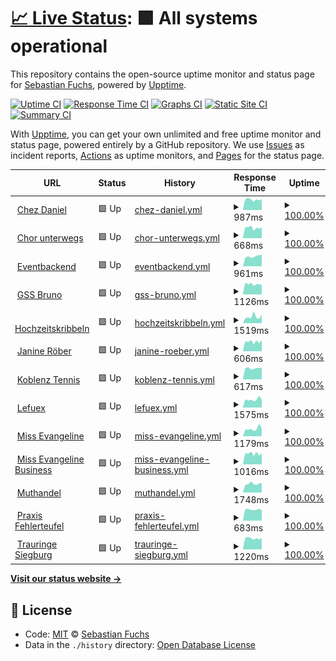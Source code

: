 # [📈 Live Status](https://lefuex.github.io/upptime): <!--live status--> **🟩 All systems operational**

This repository contains the open-source uptime monitor and status page for [Sebastian Fuchs](https://lefuex.github.io/upptime), powered by [Upptime](https://github.com/upptime/upptime).

[![Uptime CI](https://github.com/koj-co/upptime/workflows/Uptime%20CI/badge.svg)](https://github.com/koj-co/upptime/actions?query=workflow%3A%22Uptime+CI%22)
[![Response Time CI](https://github.com/koj-co/upptime/workflows/Response%20Time%20CI/badge.svg)](https://github.com/koj-co/upptime/actions?query=workflow%3A%22Response+Time+CI%22)
[![Graphs CI](https://github.com/koj-co/upptime/workflows/Graphs%20CI/badge.svg)](https://github.com/koj-co/upptime/actions?query=workflow%3A%22Graphs+CI%22)
[![Static Site CI](https://github.com/koj-co/upptime/workflows/Static%20Site%20CI/badge.svg)](https://github.com/koj-co/upptime/actions?query=workflow%3A%22Static+Site+CI%22)
[![Summary CI](https://github.com/koj-co/upptime/workflows/Summary%20CI/badge.svg)](https://github.com/koj-co/upptime/actions?query=workflow%3A%22Summary+CI%22)

With [Upptime](https://upptime.js.org), you can get your own unlimited and free uptime monitor and status page, powered entirely by a GitHub repository. We use [Issues](https://github.com/lefuex/upptime/issues) as incident reports, [Actions](https://github.com/lefuex/upptime/actions) as uptime monitors, and [Pages](https://lefuex.github.io/upptime) for the status page.

<!--start: status pages-->
<!-- This summary is generated by Upptime (https://github.com/upptime/upptime) -->
<!-- Do not edit this manually, your changes will be overwritten -->
<!-- prettier-ignore -->
| URL | Status | History | Response Time | Uptime |
| --- | ------ | ------- | ------------- | ------ |
| <img alt="" src="https://favicons.githubusercontent.com/www.chez-daniel.com" height="13"> [Chez Daniel](https://www.chez-daniel.com) | 🟩 Up | [chez-daniel.yml](https://github.com/lefuex/upptime/commits/HEAD/history/chez-daniel.yml) | <details><summary><img alt="Response time graph" src="./graphs/chez-daniel/response-time-week.png" height="20"> 987ms</summary><br><a href="https://status.lefuex.de/history/chez-daniel"><img alt="Response time 619" src="https://img.shields.io/endpoint?url=https%3A%2F%2Fraw.githubusercontent.com%2Flefuex%2Fupptime%2FHEAD%2Fapi%2Fchez-daniel%2Fresponse-time.json"></a><br><a href="https://status.lefuex.de/history/chez-daniel"><img alt="24-hour response time 1016" src="https://img.shields.io/endpoint?url=https%3A%2F%2Fraw.githubusercontent.com%2Flefuex%2Fupptime%2FHEAD%2Fapi%2Fchez-daniel%2Fresponse-time-day.json"></a><br><a href="https://status.lefuex.de/history/chez-daniel"><img alt="7-day response time 987" src="https://img.shields.io/endpoint?url=https%3A%2F%2Fraw.githubusercontent.com%2Flefuex%2Fupptime%2FHEAD%2Fapi%2Fchez-daniel%2Fresponse-time-week.json"></a><br><a href="https://status.lefuex.de/history/chez-daniel"><img alt="30-day response time 1043" src="https://img.shields.io/endpoint?url=https%3A%2F%2Fraw.githubusercontent.com%2Flefuex%2Fupptime%2FHEAD%2Fapi%2Fchez-daniel%2Fresponse-time-month.json"></a><br><a href="https://status.lefuex.de/history/chez-daniel"><img alt="1-year response time 650" src="https://img.shields.io/endpoint?url=https%3A%2F%2Fraw.githubusercontent.com%2Flefuex%2Fupptime%2FHEAD%2Fapi%2Fchez-daniel%2Fresponse-time-year.json"></a></details> | <details><summary><a href="https://status.lefuex.de/history/chez-daniel">100.00%</a></summary><a href="https://status.lefuex.de/history/chez-daniel"><img alt="All-time uptime 99.99%" src="https://img.shields.io/endpoint?url=https%3A%2F%2Fraw.githubusercontent.com%2Flefuex%2Fupptime%2FHEAD%2Fapi%2Fchez-daniel%2Fuptime.json"></a><br><a href="https://status.lefuex.de/history/chez-daniel"><img alt="24-hour uptime 100.00%" src="https://img.shields.io/endpoint?url=https%3A%2F%2Fraw.githubusercontent.com%2Flefuex%2Fupptime%2FHEAD%2Fapi%2Fchez-daniel%2Fuptime-day.json"></a><br><a href="https://status.lefuex.de/history/chez-daniel"><img alt="7-day uptime 100.00%" src="https://img.shields.io/endpoint?url=https%3A%2F%2Fraw.githubusercontent.com%2Flefuex%2Fupptime%2FHEAD%2Fapi%2Fchez-daniel%2Fuptime-week.json"></a><br><a href="https://status.lefuex.de/history/chez-daniel"><img alt="30-day uptime 100.00%" src="https://img.shields.io/endpoint?url=https%3A%2F%2Fraw.githubusercontent.com%2Flefuex%2Fupptime%2FHEAD%2Fapi%2Fchez-daniel%2Fuptime-month.json"></a><br><a href="https://status.lefuex.de/history/chez-daniel"><img alt="1-year uptime 99.98%" src="https://img.shields.io/endpoint?url=https%3A%2F%2Fraw.githubusercontent.com%2Flefuex%2Fupptime%2FHEAD%2Fapi%2Fchez-daniel%2Fuptime-year.json"></a></details>
| <img alt="" src="https://favicons.githubusercontent.com/www.chor-unterwegs.org" height="13"> [Chor unterwegs](https://www.chor-unterwegs.org) | 🟩 Up | [chor-unterwegs.yml](https://github.com/lefuex/upptime/commits/HEAD/history/chor-unterwegs.yml) | <details><summary><img alt="Response time graph" src="./graphs/chor-unterwegs/response-time-week.png" height="20"> 668ms</summary><br><a href="https://status.lefuex.de/history/chor-unterwegs"><img alt="Response time 643" src="https://img.shields.io/endpoint?url=https%3A%2F%2Fraw.githubusercontent.com%2Flefuex%2Fupptime%2FHEAD%2Fapi%2Fchor-unterwegs%2Fresponse-time.json"></a><br><a href="https://status.lefuex.de/history/chor-unterwegs"><img alt="24-hour response time 789" src="https://img.shields.io/endpoint?url=https%3A%2F%2Fraw.githubusercontent.com%2Flefuex%2Fupptime%2FHEAD%2Fapi%2Fchor-unterwegs%2Fresponse-time-day.json"></a><br><a href="https://status.lefuex.de/history/chor-unterwegs"><img alt="7-day response time 668" src="https://img.shields.io/endpoint?url=https%3A%2F%2Fraw.githubusercontent.com%2Flefuex%2Fupptime%2FHEAD%2Fapi%2Fchor-unterwegs%2Fresponse-time-week.json"></a><br><a href="https://status.lefuex.de/history/chor-unterwegs"><img alt="30-day response time 666" src="https://img.shields.io/endpoint?url=https%3A%2F%2Fraw.githubusercontent.com%2Flefuex%2Fupptime%2FHEAD%2Fapi%2Fchor-unterwegs%2Fresponse-time-month.json"></a><br><a href="https://status.lefuex.de/history/chor-unterwegs"><img alt="1-year response time 639" src="https://img.shields.io/endpoint?url=https%3A%2F%2Fraw.githubusercontent.com%2Flefuex%2Fupptime%2FHEAD%2Fapi%2Fchor-unterwegs%2Fresponse-time-year.json"></a></details> | <details><summary><a href="https://status.lefuex.de/history/chor-unterwegs">100.00%</a></summary><a href="https://status.lefuex.de/history/chor-unterwegs"><img alt="All-time uptime 99.99%" src="https://img.shields.io/endpoint?url=https%3A%2F%2Fraw.githubusercontent.com%2Flefuex%2Fupptime%2FHEAD%2Fapi%2Fchor-unterwegs%2Fuptime.json"></a><br><a href="https://status.lefuex.de/history/chor-unterwegs"><img alt="24-hour uptime 100.00%" src="https://img.shields.io/endpoint?url=https%3A%2F%2Fraw.githubusercontent.com%2Flefuex%2Fupptime%2FHEAD%2Fapi%2Fchor-unterwegs%2Fuptime-day.json"></a><br><a href="https://status.lefuex.de/history/chor-unterwegs"><img alt="7-day uptime 100.00%" src="https://img.shields.io/endpoint?url=https%3A%2F%2Fraw.githubusercontent.com%2Flefuex%2Fupptime%2FHEAD%2Fapi%2Fchor-unterwegs%2Fuptime-week.json"></a><br><a href="https://status.lefuex.de/history/chor-unterwegs"><img alt="30-day uptime 100.00%" src="https://img.shields.io/endpoint?url=https%3A%2F%2Fraw.githubusercontent.com%2Flefuex%2Fupptime%2FHEAD%2Fapi%2Fchor-unterwegs%2Fuptime-month.json"></a><br><a href="https://status.lefuex.de/history/chor-unterwegs"><img alt="1-year uptime 99.99%" src="https://img.shields.io/endpoint?url=https%3A%2F%2Fraw.githubusercontent.com%2Flefuex%2Fupptime%2FHEAD%2Fapi%2Fchor-unterwegs%2Fuptime-year.json"></a></details>
| <img alt="" src="https://favicons.githubusercontent.com/eventbackend.de" height="13"> [Eventbackend](https://eventbackend.de) | 🟩 Up | [eventbackend.yml](https://github.com/lefuex/upptime/commits/HEAD/history/eventbackend.yml) | <details><summary><img alt="Response time graph" src="./graphs/eventbackend/response-time-week.png" height="20"> 961ms</summary><br><a href="https://status.lefuex.de/history/eventbackend"><img alt="Response time 992" src="https://img.shields.io/endpoint?url=https%3A%2F%2Fraw.githubusercontent.com%2Flefuex%2Fupptime%2FHEAD%2Fapi%2Feventbackend%2Fresponse-time.json"></a><br><a href="https://status.lefuex.de/history/eventbackend"><img alt="24-hour response time 1007" src="https://img.shields.io/endpoint?url=https%3A%2F%2Fraw.githubusercontent.com%2Flefuex%2Fupptime%2FHEAD%2Fapi%2Feventbackend%2Fresponse-time-day.json"></a><br><a href="https://status.lefuex.de/history/eventbackend"><img alt="7-day response time 961" src="https://img.shields.io/endpoint?url=https%3A%2F%2Fraw.githubusercontent.com%2Flefuex%2Fupptime%2FHEAD%2Fapi%2Feventbackend%2Fresponse-time-week.json"></a><br><a href="https://status.lefuex.de/history/eventbackend"><img alt="30-day response time 955" src="https://img.shields.io/endpoint?url=https%3A%2F%2Fraw.githubusercontent.com%2Flefuex%2Fupptime%2FHEAD%2Fapi%2Feventbackend%2Fresponse-time-month.json"></a><br><a href="https://status.lefuex.de/history/eventbackend"><img alt="1-year response time 928" src="https://img.shields.io/endpoint?url=https%3A%2F%2Fraw.githubusercontent.com%2Flefuex%2Fupptime%2FHEAD%2Fapi%2Feventbackend%2Fresponse-time-year.json"></a></details> | <details><summary><a href="https://status.lefuex.de/history/eventbackend">100.00%</a></summary><a href="https://status.lefuex.de/history/eventbackend"><img alt="All-time uptime 99.99%" src="https://img.shields.io/endpoint?url=https%3A%2F%2Fraw.githubusercontent.com%2Flefuex%2Fupptime%2FHEAD%2Fapi%2Feventbackend%2Fuptime.json"></a><br><a href="https://status.lefuex.de/history/eventbackend"><img alt="24-hour uptime 100.00%" src="https://img.shields.io/endpoint?url=https%3A%2F%2Fraw.githubusercontent.com%2Flefuex%2Fupptime%2FHEAD%2Fapi%2Feventbackend%2Fuptime-day.json"></a><br><a href="https://status.lefuex.de/history/eventbackend"><img alt="7-day uptime 100.00%" src="https://img.shields.io/endpoint?url=https%3A%2F%2Fraw.githubusercontent.com%2Flefuex%2Fupptime%2FHEAD%2Fapi%2Feventbackend%2Fuptime-week.json"></a><br><a href="https://status.lefuex.de/history/eventbackend"><img alt="30-day uptime 100.00%" src="https://img.shields.io/endpoint?url=https%3A%2F%2Fraw.githubusercontent.com%2Flefuex%2Fupptime%2FHEAD%2Fapi%2Feventbackend%2Fuptime-month.json"></a><br><a href="https://status.lefuex.de/history/eventbackend"><img alt="1-year uptime 99.99%" src="https://img.shields.io/endpoint?url=https%3A%2F%2Fraw.githubusercontent.com%2Flefuex%2Fupptime%2FHEAD%2Fapi%2Feventbackend%2Fuptime-year.json"></a></details>
| <img alt="" src="https://favicons.githubusercontent.com/www.gss-bruno.de" height="13"> [GSS Bruno](https://www.gss-bruno.de) | 🟩 Up | [gss-bruno.yml](https://github.com/lefuex/upptime/commits/HEAD/history/gss-bruno.yml) | <details><summary><img alt="Response time graph" src="./graphs/gss-bruno/response-time-week.png" height="20"> 1126ms</summary><br><a href="https://status.lefuex.de/history/gss-bruno"><img alt="Response time 1715" src="https://img.shields.io/endpoint?url=https%3A%2F%2Fraw.githubusercontent.com%2Flefuex%2Fupptime%2FHEAD%2Fapi%2Fgss-bruno%2Fresponse-time.json"></a><br><a href="https://status.lefuex.de/history/gss-bruno"><img alt="24-hour response time 1258" src="https://img.shields.io/endpoint?url=https%3A%2F%2Fraw.githubusercontent.com%2Flefuex%2Fupptime%2FHEAD%2Fapi%2Fgss-bruno%2Fresponse-time-day.json"></a><br><a href="https://status.lefuex.de/history/gss-bruno"><img alt="7-day response time 1126" src="https://img.shields.io/endpoint?url=https%3A%2F%2Fraw.githubusercontent.com%2Flefuex%2Fupptime%2FHEAD%2Fapi%2Fgss-bruno%2Fresponse-time-week.json"></a><br><a href="https://status.lefuex.de/history/gss-bruno"><img alt="30-day response time 1438" src="https://img.shields.io/endpoint?url=https%3A%2F%2Fraw.githubusercontent.com%2Flefuex%2Fupptime%2FHEAD%2Fapi%2Fgss-bruno%2Fresponse-time-month.json"></a><br><a href="https://status.lefuex.de/history/gss-bruno"><img alt="1-year response time 1508" src="https://img.shields.io/endpoint?url=https%3A%2F%2Fraw.githubusercontent.com%2Flefuex%2Fupptime%2FHEAD%2Fapi%2Fgss-bruno%2Fresponse-time-year.json"></a></details> | <details><summary><a href="https://status.lefuex.de/history/gss-bruno">100.00%</a></summary><a href="https://status.lefuex.de/history/gss-bruno"><img alt="All-time uptime 99.99%" src="https://img.shields.io/endpoint?url=https%3A%2F%2Fraw.githubusercontent.com%2Flefuex%2Fupptime%2FHEAD%2Fapi%2Fgss-bruno%2Fuptime.json"></a><br><a href="https://status.lefuex.de/history/gss-bruno"><img alt="24-hour uptime 100.00%" src="https://img.shields.io/endpoint?url=https%3A%2F%2Fraw.githubusercontent.com%2Flefuex%2Fupptime%2FHEAD%2Fapi%2Fgss-bruno%2Fuptime-day.json"></a><br><a href="https://status.lefuex.de/history/gss-bruno"><img alt="7-day uptime 100.00%" src="https://img.shields.io/endpoint?url=https%3A%2F%2Fraw.githubusercontent.com%2Flefuex%2Fupptime%2FHEAD%2Fapi%2Fgss-bruno%2Fuptime-week.json"></a><br><a href="https://status.lefuex.de/history/gss-bruno"><img alt="30-day uptime 100.00%" src="https://img.shields.io/endpoint?url=https%3A%2F%2Fraw.githubusercontent.com%2Flefuex%2Fupptime%2FHEAD%2Fapi%2Fgss-bruno%2Fuptime-month.json"></a><br><a href="https://status.lefuex.de/history/gss-bruno"><img alt="1-year uptime 99.99%" src="https://img.shields.io/endpoint?url=https%3A%2F%2Fraw.githubusercontent.com%2Flefuex%2Fupptime%2FHEAD%2Fapi%2Fgss-bruno%2Fuptime-year.json"></a></details>
| <img alt="" src="https://favicons.githubusercontent.com/www.hochzeitskribbeln.com" height="13"> [Hochzeitskribbeln](https://www.hochzeitskribbeln.com) | 🟩 Up | [hochzeitskribbeln.yml](https://github.com/lefuex/upptime/commits/HEAD/history/hochzeitskribbeln.yml) | <details><summary><img alt="Response time graph" src="./graphs/hochzeitskribbeln/response-time-week.png" height="20"> 1519ms</summary><br><a href="https://status.lefuex.de/history/hochzeitskribbeln"><img alt="Response time 1397" src="https://img.shields.io/endpoint?url=https%3A%2F%2Fraw.githubusercontent.com%2Flefuex%2Fupptime%2FHEAD%2Fapi%2Fhochzeitskribbeln%2Fresponse-time.json"></a><br><a href="https://status.lefuex.de/history/hochzeitskribbeln"><img alt="24-hour response time 1214" src="https://img.shields.io/endpoint?url=https%3A%2F%2Fraw.githubusercontent.com%2Flefuex%2Fupptime%2FHEAD%2Fapi%2Fhochzeitskribbeln%2Fresponse-time-day.json"></a><br><a href="https://status.lefuex.de/history/hochzeitskribbeln"><img alt="7-day response time 1519" src="https://img.shields.io/endpoint?url=https%3A%2F%2Fraw.githubusercontent.com%2Flefuex%2Fupptime%2FHEAD%2Fapi%2Fhochzeitskribbeln%2Fresponse-time-week.json"></a><br><a href="https://status.lefuex.de/history/hochzeitskribbeln"><img alt="30-day response time 1520" src="https://img.shields.io/endpoint?url=https%3A%2F%2Fraw.githubusercontent.com%2Flefuex%2Fupptime%2FHEAD%2Fapi%2Fhochzeitskribbeln%2Fresponse-time-month.json"></a><br><a href="https://status.lefuex.de/history/hochzeitskribbeln"><img alt="1-year response time 1281" src="https://img.shields.io/endpoint?url=https%3A%2F%2Fraw.githubusercontent.com%2Flefuex%2Fupptime%2FHEAD%2Fapi%2Fhochzeitskribbeln%2Fresponse-time-year.json"></a></details> | <details><summary><a href="https://status.lefuex.de/history/hochzeitskribbeln">100.00%</a></summary><a href="https://status.lefuex.de/history/hochzeitskribbeln"><img alt="All-time uptime 99.99%" src="https://img.shields.io/endpoint?url=https%3A%2F%2Fraw.githubusercontent.com%2Flefuex%2Fupptime%2FHEAD%2Fapi%2Fhochzeitskribbeln%2Fuptime.json"></a><br><a href="https://status.lefuex.de/history/hochzeitskribbeln"><img alt="24-hour uptime 100.00%" src="https://img.shields.io/endpoint?url=https%3A%2F%2Fraw.githubusercontent.com%2Flefuex%2Fupptime%2FHEAD%2Fapi%2Fhochzeitskribbeln%2Fuptime-day.json"></a><br><a href="https://status.lefuex.de/history/hochzeitskribbeln"><img alt="7-day uptime 100.00%" src="https://img.shields.io/endpoint?url=https%3A%2F%2Fraw.githubusercontent.com%2Flefuex%2Fupptime%2FHEAD%2Fapi%2Fhochzeitskribbeln%2Fuptime-week.json"></a><br><a href="https://status.lefuex.de/history/hochzeitskribbeln"><img alt="30-day uptime 100.00%" src="https://img.shields.io/endpoint?url=https%3A%2F%2Fraw.githubusercontent.com%2Flefuex%2Fupptime%2FHEAD%2Fapi%2Fhochzeitskribbeln%2Fuptime-month.json"></a><br><a href="https://status.lefuex.de/history/hochzeitskribbeln"><img alt="1-year uptime 99.99%" src="https://img.shields.io/endpoint?url=https%3A%2F%2Fraw.githubusercontent.com%2Flefuex%2Fupptime%2FHEAD%2Fapi%2Fhochzeitskribbeln%2Fuptime-year.json"></a></details>
| <img alt="" src="https://favicons.githubusercontent.com/www.janine-roeber.de" height="13"> [Janine Röber](https://www.janine-roeber.de) | 🟩 Up | [janine-roeber.yml](https://github.com/lefuex/upptime/commits/HEAD/history/janine-roeber.yml) | <details><summary><img alt="Response time graph" src="./graphs/janine-roeber/response-time-week.png" height="20"> 606ms</summary><br><a href="https://status.lefuex.de/history/janine-roeber"><img alt="Response time 592" src="https://img.shields.io/endpoint?url=https%3A%2F%2Fraw.githubusercontent.com%2Flefuex%2Fupptime%2FHEAD%2Fapi%2Fjanine-roeber%2Fresponse-time.json"></a><br><a href="https://status.lefuex.de/history/janine-roeber"><img alt="24-hour response time 624" src="https://img.shields.io/endpoint?url=https%3A%2F%2Fraw.githubusercontent.com%2Flefuex%2Fupptime%2FHEAD%2Fapi%2Fjanine-roeber%2Fresponse-time-day.json"></a><br><a href="https://status.lefuex.de/history/janine-roeber"><img alt="7-day response time 606" src="https://img.shields.io/endpoint?url=https%3A%2F%2Fraw.githubusercontent.com%2Flefuex%2Fupptime%2FHEAD%2Fapi%2Fjanine-roeber%2Fresponse-time-week.json"></a><br><a href="https://status.lefuex.de/history/janine-roeber"><img alt="30-day response time 618" src="https://img.shields.io/endpoint?url=https%3A%2F%2Fraw.githubusercontent.com%2Flefuex%2Fupptime%2FHEAD%2Fapi%2Fjanine-roeber%2Fresponse-time-month.json"></a><br><a href="https://status.lefuex.de/history/janine-roeber"><img alt="1-year response time 583" src="https://img.shields.io/endpoint?url=https%3A%2F%2Fraw.githubusercontent.com%2Flefuex%2Fupptime%2FHEAD%2Fapi%2Fjanine-roeber%2Fresponse-time-year.json"></a></details> | <details><summary><a href="https://status.lefuex.de/history/janine-roeber">100.00%</a></summary><a href="https://status.lefuex.de/history/janine-roeber"><img alt="All-time uptime 99.99%" src="https://img.shields.io/endpoint?url=https%3A%2F%2Fraw.githubusercontent.com%2Flefuex%2Fupptime%2FHEAD%2Fapi%2Fjanine-roeber%2Fuptime.json"></a><br><a href="https://status.lefuex.de/history/janine-roeber"><img alt="24-hour uptime 100.00%" src="https://img.shields.io/endpoint?url=https%3A%2F%2Fraw.githubusercontent.com%2Flefuex%2Fupptime%2FHEAD%2Fapi%2Fjanine-roeber%2Fuptime-day.json"></a><br><a href="https://status.lefuex.de/history/janine-roeber"><img alt="7-day uptime 100.00%" src="https://img.shields.io/endpoint?url=https%3A%2F%2Fraw.githubusercontent.com%2Flefuex%2Fupptime%2FHEAD%2Fapi%2Fjanine-roeber%2Fuptime-week.json"></a><br><a href="https://status.lefuex.de/history/janine-roeber"><img alt="30-day uptime 100.00%" src="https://img.shields.io/endpoint?url=https%3A%2F%2Fraw.githubusercontent.com%2Flefuex%2Fupptime%2FHEAD%2Fapi%2Fjanine-roeber%2Fuptime-month.json"></a><br><a href="https://status.lefuex.de/history/janine-roeber"><img alt="1-year uptime 99.99%" src="https://img.shields.io/endpoint?url=https%3A%2F%2Fraw.githubusercontent.com%2Flefuex%2Fupptime%2FHEAD%2Fapi%2Fjanine-roeber%2Fuptime-year.json"></a></details>
| <img alt="" src="https://favicons.githubusercontent.com/www.koblenz-tennis.de" height="13"> [Koblenz Tennis](https://www.koblenz-tennis.de) | 🟩 Up | [koblenz-tennis.yml](https://github.com/lefuex/upptime/commits/HEAD/history/koblenz-tennis.yml) | <details><summary><img alt="Response time graph" src="./graphs/koblenz-tennis/response-time-week.png" height="20"> 617ms</summary><br><a href="https://status.lefuex.de/history/koblenz-tennis"><img alt="Response time 610" src="https://img.shields.io/endpoint?url=https%3A%2F%2Fraw.githubusercontent.com%2Flefuex%2Fupptime%2FHEAD%2Fapi%2Fkoblenz-tennis%2Fresponse-time.json"></a><br><a href="https://status.lefuex.de/history/koblenz-tennis"><img alt="24-hour response time 654" src="https://img.shields.io/endpoint?url=https%3A%2F%2Fraw.githubusercontent.com%2Flefuex%2Fupptime%2FHEAD%2Fapi%2Fkoblenz-tennis%2Fresponse-time-day.json"></a><br><a href="https://status.lefuex.de/history/koblenz-tennis"><img alt="7-day response time 617" src="https://img.shields.io/endpoint?url=https%3A%2F%2Fraw.githubusercontent.com%2Flefuex%2Fupptime%2FHEAD%2Fapi%2Fkoblenz-tennis%2Fresponse-time-week.json"></a><br><a href="https://status.lefuex.de/history/koblenz-tennis"><img alt="30-day response time 652" src="https://img.shields.io/endpoint?url=https%3A%2F%2Fraw.githubusercontent.com%2Flefuex%2Fupptime%2FHEAD%2Fapi%2Fkoblenz-tennis%2Fresponse-time-month.json"></a><br><a href="https://status.lefuex.de/history/koblenz-tennis"><img alt="1-year response time 603" src="https://img.shields.io/endpoint?url=https%3A%2F%2Fraw.githubusercontent.com%2Flefuex%2Fupptime%2FHEAD%2Fapi%2Fkoblenz-tennis%2Fresponse-time-year.json"></a></details> | <details><summary><a href="https://status.lefuex.de/history/koblenz-tennis">100.00%</a></summary><a href="https://status.lefuex.de/history/koblenz-tennis"><img alt="All-time uptime 99.99%" src="https://img.shields.io/endpoint?url=https%3A%2F%2Fraw.githubusercontent.com%2Flefuex%2Fupptime%2FHEAD%2Fapi%2Fkoblenz-tennis%2Fuptime.json"></a><br><a href="https://status.lefuex.de/history/koblenz-tennis"><img alt="24-hour uptime 100.00%" src="https://img.shields.io/endpoint?url=https%3A%2F%2Fraw.githubusercontent.com%2Flefuex%2Fupptime%2FHEAD%2Fapi%2Fkoblenz-tennis%2Fuptime-day.json"></a><br><a href="https://status.lefuex.de/history/koblenz-tennis"><img alt="7-day uptime 100.00%" src="https://img.shields.io/endpoint?url=https%3A%2F%2Fraw.githubusercontent.com%2Flefuex%2Fupptime%2FHEAD%2Fapi%2Fkoblenz-tennis%2Fuptime-week.json"></a><br><a href="https://status.lefuex.de/history/koblenz-tennis"><img alt="30-day uptime 100.00%" src="https://img.shields.io/endpoint?url=https%3A%2F%2Fraw.githubusercontent.com%2Flefuex%2Fupptime%2FHEAD%2Fapi%2Fkoblenz-tennis%2Fuptime-month.json"></a><br><a href="https://status.lefuex.de/history/koblenz-tennis"><img alt="1-year uptime 99.99%" src="https://img.shields.io/endpoint?url=https%3A%2F%2Fraw.githubusercontent.com%2Flefuex%2Fupptime%2FHEAD%2Fapi%2Fkoblenz-tennis%2Fuptime-year.json"></a></details>
| <img alt="" src="https://favicons.githubusercontent.com/www.lefuex.de" height="13"> [Lefuex](https://www.lefuex.de) | 🟩 Up | [lefuex.yml](https://github.com/lefuex/upptime/commits/HEAD/history/lefuex.yml) | <details><summary><img alt="Response time graph" src="./graphs/lefuex/response-time-week.png" height="20"> 1575ms</summary><br><a href="https://status.lefuex.de/history/lefuex"><img alt="Response time 1547" src="https://img.shields.io/endpoint?url=https%3A%2F%2Fraw.githubusercontent.com%2Flefuex%2Fupptime%2FHEAD%2Fapi%2Flefuex%2Fresponse-time.json"></a><br><a href="https://status.lefuex.de/history/lefuex"><img alt="24-hour response time 1666" src="https://img.shields.io/endpoint?url=https%3A%2F%2Fraw.githubusercontent.com%2Flefuex%2Fupptime%2FHEAD%2Fapi%2Flefuex%2Fresponse-time-day.json"></a><br><a href="https://status.lefuex.de/history/lefuex"><img alt="7-day response time 1575" src="https://img.shields.io/endpoint?url=https%3A%2F%2Fraw.githubusercontent.com%2Flefuex%2Fupptime%2FHEAD%2Fapi%2Flefuex%2Fresponse-time-week.json"></a><br><a href="https://status.lefuex.de/history/lefuex"><img alt="30-day response time 1877" src="https://img.shields.io/endpoint?url=https%3A%2F%2Fraw.githubusercontent.com%2Flefuex%2Fupptime%2FHEAD%2Fapi%2Flefuex%2Fresponse-time-month.json"></a><br><a href="https://status.lefuex.de/history/lefuex"><img alt="1-year response time 1776" src="https://img.shields.io/endpoint?url=https%3A%2F%2Fraw.githubusercontent.com%2Flefuex%2Fupptime%2FHEAD%2Fapi%2Flefuex%2Fresponse-time-year.json"></a></details> | <details><summary><a href="https://status.lefuex.de/history/lefuex">100.00%</a></summary><a href="https://status.lefuex.de/history/lefuex"><img alt="All-time uptime 99.90%" src="https://img.shields.io/endpoint?url=https%3A%2F%2Fraw.githubusercontent.com%2Flefuex%2Fupptime%2FHEAD%2Fapi%2Flefuex%2Fuptime.json"></a><br><a href="https://status.lefuex.de/history/lefuex"><img alt="24-hour uptime 100.00%" src="https://img.shields.io/endpoint?url=https%3A%2F%2Fraw.githubusercontent.com%2Flefuex%2Fupptime%2FHEAD%2Fapi%2Flefuex%2Fuptime-day.json"></a><br><a href="https://status.lefuex.de/history/lefuex"><img alt="7-day uptime 100.00%" src="https://img.shields.io/endpoint?url=https%3A%2F%2Fraw.githubusercontent.com%2Flefuex%2Fupptime%2FHEAD%2Fapi%2Flefuex%2Fuptime-week.json"></a><br><a href="https://status.lefuex.de/history/lefuex"><img alt="30-day uptime 100.00%" src="https://img.shields.io/endpoint?url=https%3A%2F%2Fraw.githubusercontent.com%2Flefuex%2Fupptime%2FHEAD%2Fapi%2Flefuex%2Fuptime-month.json"></a><br><a href="https://status.lefuex.de/history/lefuex"><img alt="1-year uptime 99.84%" src="https://img.shields.io/endpoint?url=https%3A%2F%2Fraw.githubusercontent.com%2Flefuex%2Fupptime%2FHEAD%2Fapi%2Flefuex%2Fuptime-year.json"></a></details>
| <img alt="" src="https://favicons.githubusercontent.com/www.miss-evangeline.de" height="13"> [Miss Evangeline](https://www.miss-evangeline.de) | 🟩 Up | [miss-evangeline.yml](https://github.com/lefuex/upptime/commits/HEAD/history/miss-evangeline.yml) | <details><summary><img alt="Response time graph" src="./graphs/miss-evangeline/response-time-week.png" height="20"> 1179ms</summary><br><a href="https://status.lefuex.de/history/miss-evangeline"><img alt="Response time 1422" src="https://img.shields.io/endpoint?url=https%3A%2F%2Fraw.githubusercontent.com%2Flefuex%2Fupptime%2FHEAD%2Fapi%2Fmiss-evangeline%2Fresponse-time.json"></a><br><a href="https://status.lefuex.de/history/miss-evangeline"><img alt="24-hour response time 1173" src="https://img.shields.io/endpoint?url=https%3A%2F%2Fraw.githubusercontent.com%2Flefuex%2Fupptime%2FHEAD%2Fapi%2Fmiss-evangeline%2Fresponse-time-day.json"></a><br><a href="https://status.lefuex.de/history/miss-evangeline"><img alt="7-day response time 1179" src="https://img.shields.io/endpoint?url=https%3A%2F%2Fraw.githubusercontent.com%2Flefuex%2Fupptime%2FHEAD%2Fapi%2Fmiss-evangeline%2Fresponse-time-week.json"></a><br><a href="https://status.lefuex.de/history/miss-evangeline"><img alt="30-day response time 1269" src="https://img.shields.io/endpoint?url=https%3A%2F%2Fraw.githubusercontent.com%2Flefuex%2Fupptime%2FHEAD%2Fapi%2Fmiss-evangeline%2Fresponse-time-month.json"></a><br><a href="https://status.lefuex.de/history/miss-evangeline"><img alt="1-year response time 1125" src="https://img.shields.io/endpoint?url=https%3A%2F%2Fraw.githubusercontent.com%2Flefuex%2Fupptime%2FHEAD%2Fapi%2Fmiss-evangeline%2Fresponse-time-year.json"></a></details> | <details><summary><a href="https://status.lefuex.de/history/miss-evangeline">100.00%</a></summary><a href="https://status.lefuex.de/history/miss-evangeline"><img alt="All-time uptime 99.98%" src="https://img.shields.io/endpoint?url=https%3A%2F%2Fraw.githubusercontent.com%2Flefuex%2Fupptime%2FHEAD%2Fapi%2Fmiss-evangeline%2Fuptime.json"></a><br><a href="https://status.lefuex.de/history/miss-evangeline"><img alt="24-hour uptime 100.00%" src="https://img.shields.io/endpoint?url=https%3A%2F%2Fraw.githubusercontent.com%2Flefuex%2Fupptime%2FHEAD%2Fapi%2Fmiss-evangeline%2Fuptime-day.json"></a><br><a href="https://status.lefuex.de/history/miss-evangeline"><img alt="7-day uptime 100.00%" src="https://img.shields.io/endpoint?url=https%3A%2F%2Fraw.githubusercontent.com%2Flefuex%2Fupptime%2FHEAD%2Fapi%2Fmiss-evangeline%2Fuptime-week.json"></a><br><a href="https://status.lefuex.de/history/miss-evangeline"><img alt="30-day uptime 99.96%" src="https://img.shields.io/endpoint?url=https%3A%2F%2Fraw.githubusercontent.com%2Flefuex%2Fupptime%2FHEAD%2Fapi%2Fmiss-evangeline%2Fuptime-month.json"></a><br><a href="https://status.lefuex.de/history/miss-evangeline"><img alt="1-year uptime 99.99%" src="https://img.shields.io/endpoint?url=https%3A%2F%2Fraw.githubusercontent.com%2Flefuex%2Fupptime%2FHEAD%2Fapi%2Fmiss-evangeline%2Fuptime-year.json"></a></details>
| <img alt="" src="https://favicons.githubusercontent.com/business.miss-evangeline.de" height="13"> [Miss Evangeline Business](https://business.miss-evangeline.de) | 🟩 Up | [miss-evangeline-business.yml](https://github.com/lefuex/upptime/commits/HEAD/history/miss-evangeline-business.yml) | <details><summary><img alt="Response time graph" src="./graphs/miss-evangeline-business/response-time-week.png" height="20"> 1016ms</summary><br><a href="https://status.lefuex.de/history/miss-evangeline-business"><img alt="Response time 1401" src="https://img.shields.io/endpoint?url=https%3A%2F%2Fraw.githubusercontent.com%2Flefuex%2Fupptime%2FHEAD%2Fapi%2Fmiss-evangeline-business%2Fresponse-time.json"></a><br><a href="https://status.lefuex.de/history/miss-evangeline-business"><img alt="24-hour response time 1039" src="https://img.shields.io/endpoint?url=https%3A%2F%2Fraw.githubusercontent.com%2Flefuex%2Fupptime%2FHEAD%2Fapi%2Fmiss-evangeline-business%2Fresponse-time-day.json"></a><br><a href="https://status.lefuex.de/history/miss-evangeline-business"><img alt="7-day response time 1016" src="https://img.shields.io/endpoint?url=https%3A%2F%2Fraw.githubusercontent.com%2Flefuex%2Fupptime%2FHEAD%2Fapi%2Fmiss-evangeline-business%2Fresponse-time-week.json"></a><br><a href="https://status.lefuex.de/history/miss-evangeline-business"><img alt="30-day response time 1056" src="https://img.shields.io/endpoint?url=https%3A%2F%2Fraw.githubusercontent.com%2Flefuex%2Fupptime%2FHEAD%2Fapi%2Fmiss-evangeline-business%2Fresponse-time-month.json"></a><br><a href="https://status.lefuex.de/history/miss-evangeline-business"><img alt="1-year response time 1076" src="https://img.shields.io/endpoint?url=https%3A%2F%2Fraw.githubusercontent.com%2Flefuex%2Fupptime%2FHEAD%2Fapi%2Fmiss-evangeline-business%2Fresponse-time-year.json"></a></details> | <details><summary><a href="https://status.lefuex.de/history/miss-evangeline-business">100.00%</a></summary><a href="https://status.lefuex.de/history/miss-evangeline-business"><img alt="All-time uptime 99.98%" src="https://img.shields.io/endpoint?url=https%3A%2F%2Fraw.githubusercontent.com%2Flefuex%2Fupptime%2FHEAD%2Fapi%2Fmiss-evangeline-business%2Fuptime.json"></a><br><a href="https://status.lefuex.de/history/miss-evangeline-business"><img alt="24-hour uptime 100.00%" src="https://img.shields.io/endpoint?url=https%3A%2F%2Fraw.githubusercontent.com%2Flefuex%2Fupptime%2FHEAD%2Fapi%2Fmiss-evangeline-business%2Fuptime-day.json"></a><br><a href="https://status.lefuex.de/history/miss-evangeline-business"><img alt="7-day uptime 100.00%" src="https://img.shields.io/endpoint?url=https%3A%2F%2Fraw.githubusercontent.com%2Flefuex%2Fupptime%2FHEAD%2Fapi%2Fmiss-evangeline-business%2Fuptime-week.json"></a><br><a href="https://status.lefuex.de/history/miss-evangeline-business"><img alt="30-day uptime 100.00%" src="https://img.shields.io/endpoint?url=https%3A%2F%2Fraw.githubusercontent.com%2Flefuex%2Fupptime%2FHEAD%2Fapi%2Fmiss-evangeline-business%2Fuptime-month.json"></a><br><a href="https://status.lefuex.de/history/miss-evangeline-business"><img alt="1-year uptime 100.00%" src="https://img.shields.io/endpoint?url=https%3A%2F%2Fraw.githubusercontent.com%2Flefuex%2Fupptime%2FHEAD%2Fapi%2Fmiss-evangeline-business%2Fuptime-year.json"></a></details>
| <img alt="" src="https://favicons.githubusercontent.com/www.muthandel.de" height="13"> [Muthandel](https://www.muthandel.de) | 🟩 Up | [muthandel.yml](https://github.com/lefuex/upptime/commits/HEAD/history/muthandel.yml) | <details><summary><img alt="Response time graph" src="./graphs/muthandel/response-time-week.png" height="20"> 1748ms</summary><br><a href="https://status.lefuex.de/history/muthandel"><img alt="Response time 1721" src="https://img.shields.io/endpoint?url=https%3A%2F%2Fraw.githubusercontent.com%2Flefuex%2Fupptime%2FHEAD%2Fapi%2Fmuthandel%2Fresponse-time.json"></a><br><a href="https://status.lefuex.de/history/muthandel"><img alt="24-hour response time 1668" src="https://img.shields.io/endpoint?url=https%3A%2F%2Fraw.githubusercontent.com%2Flefuex%2Fupptime%2FHEAD%2Fapi%2Fmuthandel%2Fresponse-time-day.json"></a><br><a href="https://status.lefuex.de/history/muthandel"><img alt="7-day response time 1748" src="https://img.shields.io/endpoint?url=https%3A%2F%2Fraw.githubusercontent.com%2Flefuex%2Fupptime%2FHEAD%2Fapi%2Fmuthandel%2Fresponse-time-week.json"></a><br><a href="https://status.lefuex.de/history/muthandel"><img alt="30-day response time 1997" src="https://img.shields.io/endpoint?url=https%3A%2F%2Fraw.githubusercontent.com%2Flefuex%2Fupptime%2FHEAD%2Fapi%2Fmuthandel%2Fresponse-time-month.json"></a><br><a href="https://status.lefuex.de/history/muthandel"><img alt="1-year response time 1619" src="https://img.shields.io/endpoint?url=https%3A%2F%2Fraw.githubusercontent.com%2Flefuex%2Fupptime%2FHEAD%2Fapi%2Fmuthandel%2Fresponse-time-year.json"></a></details> | <details><summary><a href="https://status.lefuex.de/history/muthandel">100.00%</a></summary><a href="https://status.lefuex.de/history/muthandel"><img alt="All-time uptime 100.00%" src="https://img.shields.io/endpoint?url=https%3A%2F%2Fraw.githubusercontent.com%2Flefuex%2Fupptime%2FHEAD%2Fapi%2Fmuthandel%2Fuptime.json"></a><br><a href="https://status.lefuex.de/history/muthandel"><img alt="24-hour uptime 100.00%" src="https://img.shields.io/endpoint?url=https%3A%2F%2Fraw.githubusercontent.com%2Flefuex%2Fupptime%2FHEAD%2Fapi%2Fmuthandel%2Fuptime-day.json"></a><br><a href="https://status.lefuex.de/history/muthandel"><img alt="7-day uptime 100.00%" src="https://img.shields.io/endpoint?url=https%3A%2F%2Fraw.githubusercontent.com%2Flefuex%2Fupptime%2FHEAD%2Fapi%2Fmuthandel%2Fuptime-week.json"></a><br><a href="https://status.lefuex.de/history/muthandel"><img alt="30-day uptime 100.00%" src="https://img.shields.io/endpoint?url=https%3A%2F%2Fraw.githubusercontent.com%2Flefuex%2Fupptime%2FHEAD%2Fapi%2Fmuthandel%2Fuptime-month.json"></a><br><a href="https://status.lefuex.de/history/muthandel"><img alt="1-year uptime 100.00%" src="https://img.shields.io/endpoint?url=https%3A%2F%2Fraw.githubusercontent.com%2Flefuex%2Fupptime%2FHEAD%2Fapi%2Fmuthandel%2Fuptime-year.json"></a></details>
| <img alt="" src="https://favicons.githubusercontent.com/www.praxis-fehlerteufel.de" height="13"> [Praxis Fehlerteufel](https://www.praxis-fehlerteufel.de) | 🟩 Up | [praxis-fehlerteufel.yml](https://github.com/lefuex/upptime/commits/HEAD/history/praxis-fehlerteufel.yml) | <details><summary><img alt="Response time graph" src="./graphs/praxis-fehlerteufel/response-time-week.png" height="20"> 683ms</summary><br><a href="https://status.lefuex.de/history/praxis-fehlerteufel"><img alt="Response time 690" src="https://img.shields.io/endpoint?url=https%3A%2F%2Fraw.githubusercontent.com%2Flefuex%2Fupptime%2FHEAD%2Fapi%2Fpraxis-fehlerteufel%2Fresponse-time.json"></a><br><a href="https://status.lefuex.de/history/praxis-fehlerteufel"><img alt="24-hour response time 645" src="https://img.shields.io/endpoint?url=https%3A%2F%2Fraw.githubusercontent.com%2Flefuex%2Fupptime%2FHEAD%2Fapi%2Fpraxis-fehlerteufel%2Fresponse-time-day.json"></a><br><a href="https://status.lefuex.de/history/praxis-fehlerteufel"><img alt="7-day response time 683" src="https://img.shields.io/endpoint?url=https%3A%2F%2Fraw.githubusercontent.com%2Flefuex%2Fupptime%2FHEAD%2Fapi%2Fpraxis-fehlerteufel%2Fresponse-time-week.json"></a><br><a href="https://status.lefuex.de/history/praxis-fehlerteufel"><img alt="30-day response time 685" src="https://img.shields.io/endpoint?url=https%3A%2F%2Fraw.githubusercontent.com%2Flefuex%2Fupptime%2FHEAD%2Fapi%2Fpraxis-fehlerteufel%2Fresponse-time-month.json"></a><br><a href="https://status.lefuex.de/history/praxis-fehlerteufel"><img alt="1-year response time 670" src="https://img.shields.io/endpoint?url=https%3A%2F%2Fraw.githubusercontent.com%2Flefuex%2Fupptime%2FHEAD%2Fapi%2Fpraxis-fehlerteufel%2Fresponse-time-year.json"></a></details> | <details><summary><a href="https://status.lefuex.de/history/praxis-fehlerteufel">100.00%</a></summary><a href="https://status.lefuex.de/history/praxis-fehlerteufel"><img alt="All-time uptime 99.99%" src="https://img.shields.io/endpoint?url=https%3A%2F%2Fraw.githubusercontent.com%2Flefuex%2Fupptime%2FHEAD%2Fapi%2Fpraxis-fehlerteufel%2Fuptime.json"></a><br><a href="https://status.lefuex.de/history/praxis-fehlerteufel"><img alt="24-hour uptime 100.00%" src="https://img.shields.io/endpoint?url=https%3A%2F%2Fraw.githubusercontent.com%2Flefuex%2Fupptime%2FHEAD%2Fapi%2Fpraxis-fehlerteufel%2Fuptime-day.json"></a><br><a href="https://status.lefuex.de/history/praxis-fehlerteufel"><img alt="7-day uptime 100.00%" src="https://img.shields.io/endpoint?url=https%3A%2F%2Fraw.githubusercontent.com%2Flefuex%2Fupptime%2FHEAD%2Fapi%2Fpraxis-fehlerteufel%2Fuptime-week.json"></a><br><a href="https://status.lefuex.de/history/praxis-fehlerteufel"><img alt="30-day uptime 100.00%" src="https://img.shields.io/endpoint?url=https%3A%2F%2Fraw.githubusercontent.com%2Flefuex%2Fupptime%2FHEAD%2Fapi%2Fpraxis-fehlerteufel%2Fuptime-month.json"></a><br><a href="https://status.lefuex.de/history/praxis-fehlerteufel"><img alt="1-year uptime 100.00%" src="https://img.shields.io/endpoint?url=https%3A%2F%2Fraw.githubusercontent.com%2Flefuex%2Fupptime%2FHEAD%2Fapi%2Fpraxis-fehlerteufel%2Fuptime-year.json"></a></details>
| <img alt="" src="https://favicons.githubusercontent.com/www.trauringesiegburg.de" height="13"> [Trauringe Siegburg](https://www.trauringesiegburg.de) | 🟩 Up | [trauringe-siegburg.yml](https://github.com/lefuex/upptime/commits/HEAD/history/trauringe-siegburg.yml) | <details><summary><img alt="Response time graph" src="./graphs/trauringe-siegburg/response-time-week.png" height="20"> 1220ms</summary><br><a href="https://status.lefuex.de/history/trauringe-siegburg"><img alt="Response time 1567" src="https://img.shields.io/endpoint?url=https%3A%2F%2Fraw.githubusercontent.com%2Flefuex%2Fupptime%2FHEAD%2Fapi%2Ftrauringe-siegburg%2Fresponse-time.json"></a><br><a href="https://status.lefuex.de/history/trauringe-siegburg"><img alt="24-hour response time 1237" src="https://img.shields.io/endpoint?url=https%3A%2F%2Fraw.githubusercontent.com%2Flefuex%2Fupptime%2FHEAD%2Fapi%2Ftrauringe-siegburg%2Fresponse-time-day.json"></a><br><a href="https://status.lefuex.de/history/trauringe-siegburg"><img alt="7-day response time 1220" src="https://img.shields.io/endpoint?url=https%3A%2F%2Fraw.githubusercontent.com%2Flefuex%2Fupptime%2FHEAD%2Fapi%2Ftrauringe-siegburg%2Fresponse-time-week.json"></a><br><a href="https://status.lefuex.de/history/trauringe-siegburg"><img alt="30-day response time 1414" src="https://img.shields.io/endpoint?url=https%3A%2F%2Fraw.githubusercontent.com%2Flefuex%2Fupptime%2FHEAD%2Fapi%2Ftrauringe-siegburg%2Fresponse-time-month.json"></a><br><a href="https://status.lefuex.de/history/trauringe-siegburg"><img alt="1-year response time 1358" src="https://img.shields.io/endpoint?url=https%3A%2F%2Fraw.githubusercontent.com%2Flefuex%2Fupptime%2FHEAD%2Fapi%2Ftrauringe-siegburg%2Fresponse-time-year.json"></a></details> | <details><summary><a href="https://status.lefuex.de/history/trauringe-siegburg">100.00%</a></summary><a href="https://status.lefuex.de/history/trauringe-siegburg"><img alt="All-time uptime 99.97%" src="https://img.shields.io/endpoint?url=https%3A%2F%2Fraw.githubusercontent.com%2Flefuex%2Fupptime%2FHEAD%2Fapi%2Ftrauringe-siegburg%2Fuptime.json"></a><br><a href="https://status.lefuex.de/history/trauringe-siegburg"><img alt="24-hour uptime 100.00%" src="https://img.shields.io/endpoint?url=https%3A%2F%2Fraw.githubusercontent.com%2Flefuex%2Fupptime%2FHEAD%2Fapi%2Ftrauringe-siegburg%2Fuptime-day.json"></a><br><a href="https://status.lefuex.de/history/trauringe-siegburg"><img alt="7-day uptime 100.00%" src="https://img.shields.io/endpoint?url=https%3A%2F%2Fraw.githubusercontent.com%2Flefuex%2Fupptime%2FHEAD%2Fapi%2Ftrauringe-siegburg%2Fuptime-week.json"></a><br><a href="https://status.lefuex.de/history/trauringe-siegburg"><img alt="30-day uptime 100.00%" src="https://img.shields.io/endpoint?url=https%3A%2F%2Fraw.githubusercontent.com%2Flefuex%2Fupptime%2FHEAD%2Fapi%2Ftrauringe-siegburg%2Fuptime-month.json"></a><br><a href="https://status.lefuex.de/history/trauringe-siegburg"><img alt="1-year uptime 100.00%" src="https://img.shields.io/endpoint?url=https%3A%2F%2Fraw.githubusercontent.com%2Flefuex%2Fupptime%2FHEAD%2Fapi%2Ftrauringe-siegburg%2Fuptime-year.json"></a></details>

<!--end: status pages-->

[**Visit our status website →**](https://lefuex.github.io/upptime)

## 📄 License

- Code: [MIT](./LICENSE) © [Sebastian Fuchs](https://lefuex.github.io/upptime)
- Data in the `./history` directory: [Open Database License](https://opendatacommons.org/licenses/odbl/1-0/)
